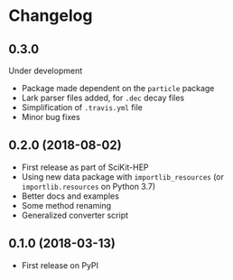 # Changelog

## 0.3.0

Under development

* Package made dependent on the ``particle`` package
* Lark parser files added, for ``.dec`` decay files
* Simplification of ``.travis.yml`` file
* Minor bug fixes


## 0.2.0 (2018-08-02)
* First release as part of SciKit-HEP
* Using new data package with ``importlib_resources`` (or ``importlib.resources`` on Python 3.7)
* Better docs and examples
* Some method renaming
* Generalized converter script


## 0.1.0 (2018-03-13)

* First release on PyPI

